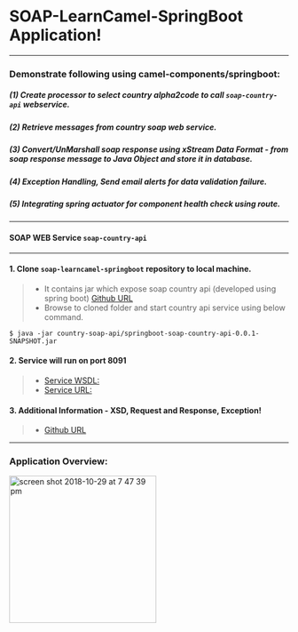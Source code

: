 # SOAP-LearnCamel-SpringBoot Application!
----------------------------------------------


### Demonstrate following using camel-components/springboot:

  ##### (1) Create processor to select country alpha2code to call `soap-country-api` webservice.
  ##### (2) Retrieve messages from country soap web service.
  ##### (3) Convert/UnMarshall soap response using xStream Data Format - from soap response message to Java Object and store it in database.
  ##### (4) Exception Handling, Send email alerts for data validation failure.
  ##### (5) Integrating spring actuator for component health check using route.


----------------------------------------

#### SOAP WEB Service `soap-country-api` 

-----------------------------------------
#### 1. Clone `soap-learncamel-springboot` repository to local machine.
> - It contains jar which expose soap country api (developed using spring boot)
>     [Github URL](https://github.com/DRModi/springboot-soap-country-api)
> - Browse to cloned folder and start country api service using below command.

```
$ java -jar country-soap-api/springboot-soap-country-api-0.0.1-SNAPSHOT.jar
```

#### 2. Service will run on port 8091
> - [Service WSDL:](http://localhost:8091/soap-ws/country.wsdl)
> - [Service URL:](http://localhost:8091/soap-ws)

#### 3. Additional Information - XSD, Request and Response, Exception! 
> - [Github URL](https://github.com/DRModi/springboot-soap-country-api)


--------------------------------------



### Application Overview:

<img width="265" alt="screen shot 2018-10-29 at 7 47 39 pm" src="https://user-images.githubusercontent.com/30615418/47688003-8749e600-dbb9-11e8-9c0a-927902e61df5.png">
